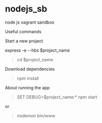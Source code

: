 # nodejs_sb
node js vagrant sandbox


Useful commands

Start a new project

express -e --hbs $project_name


> cd $project_name


Download dependencies
> npm install

About running the app

> SET DEBUG=$project_name:* 
> npm start

or 

>nodemon bin/www